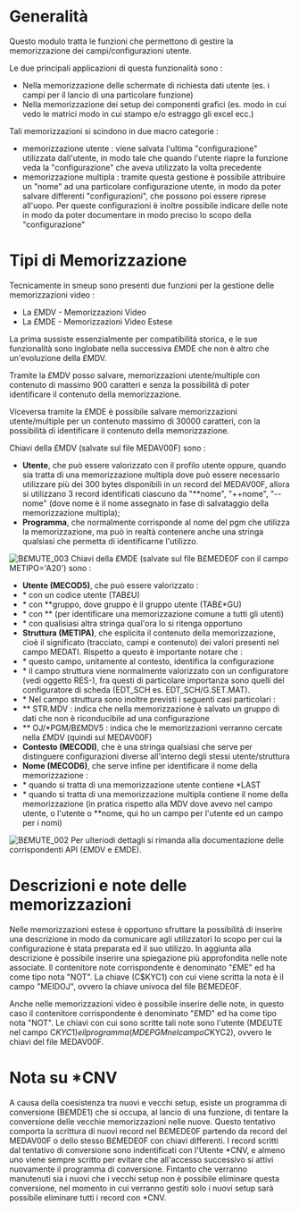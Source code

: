 # Generalità
Questo modulo tratta le funzioni che permettono di gestire la memorizzazione dei campi/configurazioni utente.

Le due principali applicazioni di questa funzionalità sono : 
-  Nella memorizzazione delle schermate di richiesta dati utente (es. i campi per il lancio di una particolare funzione)
-  Nella memorizzazione dei setup dei componenti grafici (es. modo in cui vedo le matrici modo in cui stampo e/o estraggo gli excel ecc.)

Tali memorizzazioni si scindono in due macro categorie : 
-  memorizzazione utente :  viene salvata l'ultima "configurazione" utilizzata dall'utente, in modo tale che quando l'utente riapre la funzione veda la "configurazione" che aveva utilizzato la volta precedente
-  memorizzazione multipla :  tramite questa gestione è possibile attribuire un "nome" ad una particolare configurazione utente, in modo da poter salvare differenti "configurazioni", che possono poi essere riprese all'uopo. Per queste configurazioni è inoltre possibile indicare delle note in modo da poter documentare in modo preciso lo scopo della "configurazione"

# Tipi di Memorizzazione
Tecnicamente in smeup sono presenti due funzioni per la gestione delle memorizzazioni video : 
-  La £MDV - Memorizzazioni Video
-  La £MDE - Memorizzazioni Video Estese

La prima sussiste essenzialmente per compatibilità storica, e le sue funzionalità sono inglobate nella successiva £MDE che non è altro che un'evoluzione della £MDV.

Tramite la £MDV posso salvare, memorizzazioni utente/multiple con contenuto di massimo 900 caratteri e senza la possibilità di poter identificare il contenuto della memorizzazione.

Viceversa tramite la £MDE è possibile salvare memorizzazioni utente/multiple per un contenuto massimo di 30000 caratteri, con la possibilità di identificare il contenuto della memorizzazione.

Chiavi della £MDV (salvate sul file MEDAV00F) sono : 
-  __Utente__, che può essere valorizzato con il profilo utente oppure, quando sia tratta di una memorizzazione multipla dove può essere necessario utilizzare più dei 300 bytes disponibili in un record del MEDAV00F, allora si utilizzano 3 record identificati ciascuno da "\*\*nome", "++nome", "--nome" (dove nome è il nome assegnato in fase di salvataggio della memorizzazione multipla);
-  __Programma__, che normalmente corrisponde al nome del pgm che utilizza la memorizzazione, ma può in realtà contenere anche una stringa qualsiasi che permetta di identificarne l'utilizzo.

![B£MUTE_003](https://doc.smeup.com/immagini/B£MUTE/BXMUTE_003.png)
Chiavi della £MDE (salvate sul file B£MEDE0F con il campo METIPO='A20') sono : 
-  __Utente (MECOD5)__, che può essere valorizzato : 
- \* con un codice utente (TAB£U)
- \* con \*\*gruppo, dove gruppo è il gruppo utente (TAB£\*GU)
- \* con \*\* (per identificare una memorizzazione comune a tutti gli utenti)
- \* con qualisiasi altra stringa qual'ora lo si ritenga opportuno
-  __Struttura (METIPA)__, che esplicita il contenuto della memorizzazione, cioè il significato (tracciato, campi e contenuto) dei valori presenti nel campo MEDATI. Rispetto a questo è importante notare che : 
- \* questo campo, unitamente al contesto, identifica la configurazione
- \* il campo struttura viene normalmente valorizzato con un configuratore (vedi oggetto RES-), fra questi di particolare importanza sono quelli del configuratore di scheda (EDT_SCH es. EDT_SCH/G.SET.MAT).
- \* Nel campo struttura sono inoltre previsti i seguenti casi particolari : 
- \*\* STR.MDV :  indica che nella memorizzazione è salvato un gruppo di dati che non è riconducibile ad una configurazione
- \*\* OJ/\*PGM/B£MDV5 :  indica che le memorizzazioni verranno cercate nella £MDV (quindi sul MEDAV00F)
-  __Contesto (MECODI)__, che è una stringa qualsiasi che serve per distinguere configurazioni diverse all'interno degli stessi utente/struttura
-  __Nome (MECOD6)__, che serve infine per identificare il nome della memorizzazione : 
- \* quando si tratta di una memorizzazione utente contiene \*LAST
- \* quando si tratta di una memorizzazione multipla contiene il nome della memorizzazione (in pratica rispetto alla MDV dove avevo nel campo utente, o l'utente o \*\*nome, qui ho un campo per l'utente ed un campo per i nomi)

![B£MUTE_002](https://doc.smeup.com/immagini/B£MUTE/BXMUTE_002.png)
Per ulteriodi dettagli si rimanda alla documentazione delle corrispondenti API (£MDV e £MDE).

# Descrizioni e note delle memorizzazioni
Nelle memorizzazioni estese è opportuno sfruttare la possibilità di inserire una descrizione in modo da comunicare agli utilizzatori lo scopo per cui la configurazione è stata preparata ed il suo utilizzo. In aggiunta alla descrizione è possibile inserire una spiegazione più approfondita nelle note associate.
Il contenitore note corrispondente è denominato "£ME" ed ha come tipo nota "NOT". La chiave (C$KYC1) con cui viene scritta la nota è il campo "MEIDOJ", ovvero la chiave univoca del file B£MEDE0F.

Anche nelle memorizzazioni video è possibile inserire delle note, in questo caso il contenitore corrispondente è denominato "£MD" ed ha come tipo nota "NOT". Le chiavi con cui sono scritte tali note sono l'utente (MD£UTE nel campo C$KYC1) e il programma (MD£PGM nel campo C$KYC2), ovvero le chiavi del file MEDAV00F.

# Nota su \*CNV
A causa della coesistenza tra nuovi e vecchi setup, esiste un programma di conversione (B£MDE1) che si occupa, al lancio di una funzione, di tentare la conversione delle vecchie memorizzazioni nelle nuove.
Questo tentativo comporta la scrittura di nuovi record nel B£MEDE0F partendo da record del MEDAV00F o dello stesso B£MEDE0F con chiavi differenti.
I record scritti dal tentativo di conversione sono indentificati con l'Utente \*CNV, e almeno uno viene sempre scritto per evitare che all'accesso successivo si attivi nuovamente il programma di conversione.
Fintanto che verranno manutenuti sia i nuovi che i vecchi setup non è possibile eliminare questa conversione, nel momento in cui verranno gestiti solo i nuovi setup sarà possibile eliminare tutti i record con \*CNV.
